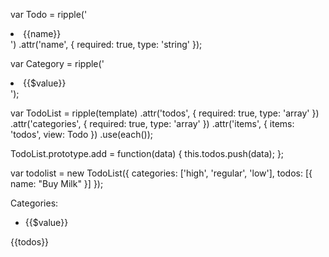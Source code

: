 
var Todo = ripple('<li>{{name}}</li>')
  .attr('name', { required: true, type: 'string' });

var Category = ripple('<li>{{$value}}</li>');

var TodoList = ripple(template)
  .attr('todos', { required: true, type: 'array' })
  .attr('categories', { required: true, type: 'array' })
  .attr('items', { items: 'todos', view: Todo })
  .use(each());

TodoList.prototype.add = function(data) {
  this.todos.push(data);
};

var todolist = new TodoList({
  categories: ['high', 'regular', 'low'],
  todos: [{
    name: "Buy Milk"
  }]
});

<div class="TodoList">
  Categories: 
  <ul each="{{categories}}">
    <li>{{$value}}</li>
  </ul>
  <div class="Todos">
    {{todos}}
  </div>
</div>


